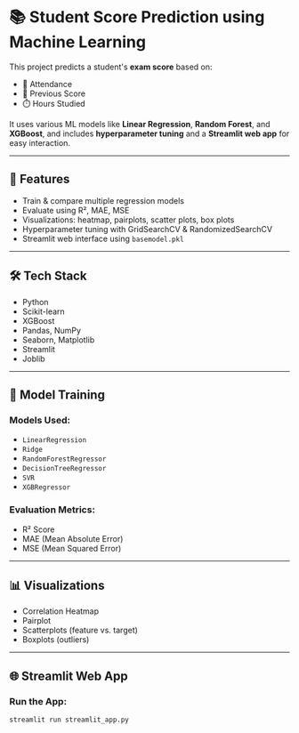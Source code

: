 # 📚 Student Score Prediction using Machine Learning

This project predicts a student's **exam score** based on:
- 🎯 Attendance  
- 🧠 Previous Score  
- ⏱️ Hours Studied  

It uses various ML models like **Linear Regression**, **Random Forest**, and **XGBoost**, and includes **hyperparameter tuning** and a **Streamlit web app** for easy interaction.

---

## 🚀 Features

- Train & compare multiple regression models  
- Evaluate using R², MAE, MSE  
- Visualizations: heatmap, pairplots, scatter plots, box plots  
- Hyperparameter tuning with GridSearchCV & RandomizedSearchCV  
- Streamlit web interface using `basemodel.pkl`

---

## 🛠️ Tech Stack

- Python
- Scikit-learn
- XGBoost
- Pandas, NumPy
- Seaborn, Matplotlib
- Streamlit
- Joblib

---

## 🧪 Model Training

### Models Used:
- `LinearRegression`
- `Ridge`
- `RandomForestRegressor`
- `DecisionTreeRegressor`
- `SVR`
- `XGBRegressor`

### Evaluation Metrics:
- R² Score  
- MAE (Mean Absolute Error)  
- MSE (Mean Squared Error)

---

## 📊 Visualizations

- Correlation Heatmap
- Pairplot
- Scatterplots (feature vs. target)
- Boxplots (outliers)

---

## 🌐 Streamlit Web App

### Run the App:

```bash
streamlit run streamlit_app.py
